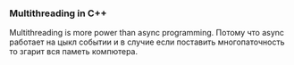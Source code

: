 ### Multithreading in C++

Multithreading is more power than async programming. Потому что async работает на цыкл событии и в случие если поставить многопаточность то згарит вся паметь компютера.